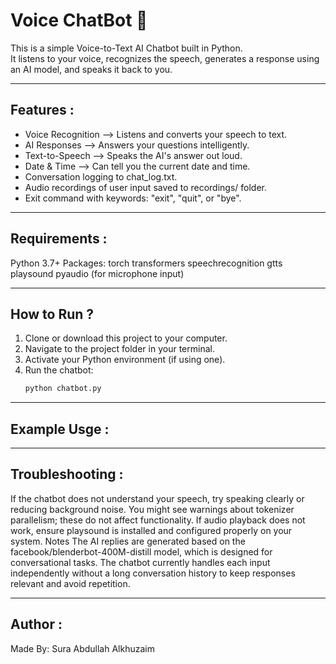 # Voice ChatBot 🤖

This is a simple Voice-to-Text AI Chatbot built in Python.  
It listens to your voice, recognizes the speech, generates a response using an AI model, and speaks it back to you.

---

## Features :
- Voice Recognition —> Listens and converts your speech to text.
- AI Responses —> Answers your questions intelligently.
- Text-to-Speech —> Speaks the AI's answer out loud.
- Date & Time —> Can tell you the current date and time.
- Conversation logging to chat_log.txt.
- Audio recordings of user input saved to recordings/ folder.
- Exit command with keywords: "exit", "quit", or "bye".

---

## Requirements :
Python 3.7+
Packages:
torch
transformers
speechrecognition
gtts
playsound
pyaudio (for microphone input)

---

## How to Run ?
1. Clone or download this project to your computer.
2. Navigate to the project folder in your terminal.
3. Activate your Python environment (if using one).
4. Run the chatbot:
   ```bash
   python chatbot.py

---

## Example Usge :


---

## Troubleshooting :
If the chatbot does not understand your speech, try speaking clearly or reducing background noise.
You might see warnings about tokenizer parallelism; these do not affect functionality.
If audio playback does not work, ensure playsound is installed and configured properly on your system.
Notes
The AI replies are generated based on the facebook/blenderbot-400M-distill model, which is designed for conversational tasks.
The chatbot currently handles each input independently without a long conversation history to keep responses relevant and avoid repetition.

--- 

## Author :
Made By: Sura Abdullah Alkhuzaim



